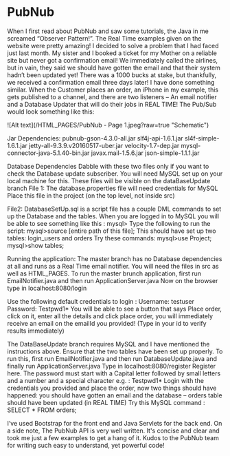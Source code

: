 # PubNub
When I first read about PubNub and saw some tutorials, the Java in me screamed “Observer Pattern!”. The Real Time examples given on the website were pretty amazing! I decided to solve a problem that I had faced just last month. My sister and I booked a ticket for my Mother on a reliable site but never got a confirmation email! We immediately called the airlines, but in vain, they said we should have gotten the email and that their system hadn’t been updated yet! There was a 1000 bucks at stake, but thankfully, we received a confirmation email three days later! I have done something similar. When the Customer places an order, an iPhone in my example, this gets published to a channel, and there are two listeners – An email notifier and a Database Updater that will do their jobs in REAL TIME! The Pub/Sub would look something like this:


![Alt text](/HTML_PAGES/PubNub - Page 1.jpeg?raw=true "Schematic")




Jar Dependencies:
pubnub-gson-4.3.0-all.jar
slf4j-api-1.6.1.jar
sl4f-simple-1.6.1.jar
jetty-all-9.3.9.v20160517-uber.jar
velocity-1.7-dep.jar
mysql-connector-java-5.1.40-bin.jar
javax.mail-1.5.6.jar
json-simple-1.1.1.jar

Database Dependencies
Dabble with these two files only if you want to check the Database update subscriber. You will need MySQL set up on your local machine for this. These files will be visible on the dataBaseUpdate branch
File 1: The database.properties file will need credentials for MySQL 
Place this file in the project (on the top level, not inside src)

File2: DatabaseSetUp.sql is a script file has a couple DML commands to set up the Database and the tables. When you are logged in to MySQL you will be able to see something like this :
mysql>
Type the following to run the script:
mysql>source [entire path of this file];
This should have set up two tables: login_users and orders
Try these commands:
mysql>use Project;
mysql>show tables;


Running the application: 
The master branch has no Database dependencies at all and runs as a Real Time email notifier. You will need the files in src as well as HTML_PAGES. To run the master brunch application, first run EmailNotifier.java and then run ApplicationServer.java Now on the browser type in localhost:8080/login


Use the following default credentials to login :
Username: testuser
Password: Testpwd1*
You will be able to see a button that says Place order, click on it, enter all the details and click place order, you will immediately receive an email on the emailId you provided! (Type in your id to verify results immediately)

The DataBaseUpdate branch requires MySQL and I have mentioned the instructions above. Ensure that the two tables have been set up properly.
To run this, first run EmailNotifier.java and then run DatabaseUpdate.java and finally run ApplicationServer.java
Type in localhost:8080/register
Register here. The password must start with a Capital letter followed by small letters and a number and a special character e.g. : Testpwd1*
Login with the credentials you provided and place the order, now two things should have happened: you should have gotten an email and the database – orders table should have been updated (in REAL TIME)
Try this MySQL command : SELECT * FROM orders;

I’ve used Bootstrap for the front end and Java Servlets for the back end.
On a side note, The PubNub API is very well written. It's concise and clear and took me just a few examples to get a hang of it. Kudos to the PubNub team for writing such easy to understand, yet powerful code!

